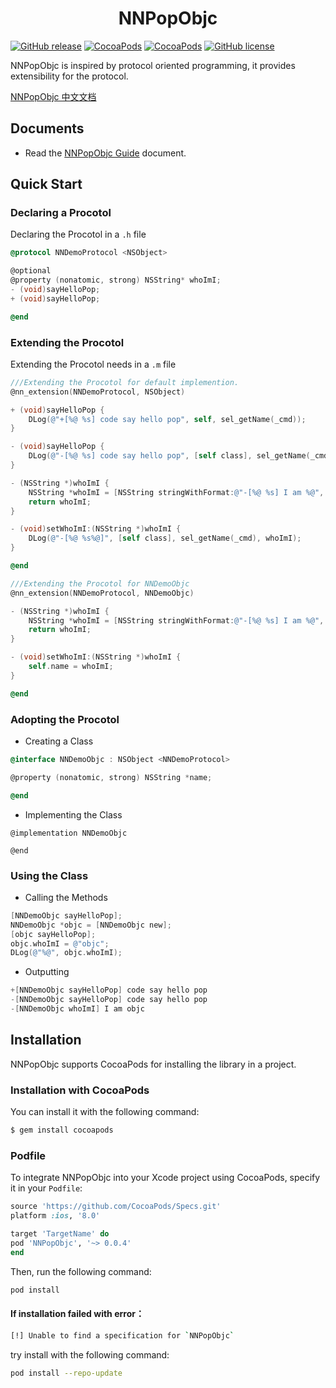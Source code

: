 <h1 align = "center">NNPopObjc</h1>

[![GitHub release](https://img.shields.io/github/release/amisare/NNPopObjc.svg)](https://github.com/amisare/NNPopObjc/releases)
[![CocoaPods](https://img.shields.io/cocoapods/v/NNPopObjc.svg)](https://cocoapods.org/pods/NNPopObjc)
[![CocoaPods](https://img.shields.io/cocoapods/p/NNPopObjc.svg)](https://cocoapods.org/pods/NNPopObjc)
[![GitHub license](https://img.shields.io/github/license/amisare/NNPopObjc.svg)](https://github.com/amisare/NNPopObjc/blob/master/LICENSE)


NNPopObjc is inspired by protocol oriented programming, it provides extensibility for the protocol.

[NNPopObjc 中文文档](README_zh_CN.md)

## Documents

* Read the [NNPopObjc Guide](Docs/usage_en.md) document.

## Quick Start

### Declaring a Procotol

Declaring the Procotol in a `.h` file

```objective-c
@protocol NNDemoProtocol <NSObject>

@optional
@property (nonatomic, strong) NSString* whoImI;
- (void)sayHelloPop;
+ (void)sayHelloPop;

@end
```

### Extending the Procotol

Extending the Procotol needs in a `.m` file

```objective-c
///Extending the Procotol for default implemention.
@nn_extension(NNDemoProtocol, NSObject)

+ (void)sayHelloPop {
    DLog(@"+[%@ %s] code say hello pop", self, sel_getName(_cmd));
}

- (void)sayHelloPop {
    DLog(@"-[%@ %s] code say hello pop", [self class], sel_getName(_cmd));
}

- (NSString *)whoImI {
    NSString *whoImI = [NSString stringWithFormat:@"-[%@ %s] I am %@", [self class], sel_getName(_cmd), nil];
    return whoImI;
}

- (void)setWhoImI:(NSString *)whoImI {
    DLog(@"-[%@ %s%@]", [self class], sel_getName(_cmd), whoImI);
}

@end

///Extending the Procotol for NNDemoObjc
@nn_extension(NNDemoProtocol, NNDemoObjc)

- (NSString *)whoImI {
    NSString *whoImI = [NSString stringWithFormat:@"-[%@ %s] I am %@", [self class], sel_getName(_cmd), self.name];
    return whoImI;
}

- (void)setWhoImI:(NSString *)whoImI {
    self.name = whoImI;
}

@end
```

### Adopting the Procotol

- Creating a Class

```objective-c
@interface NNDemoObjc : NSObject <NNDemoProtocol>

@property (nonatomic, strong) NSString *name;

@end
```

- Implementing the Class

```
@implementation NNDemoObjc

@end
```

### Using the Class

- Calling the Methods

```objective-c
[NNDemoObjc sayHelloPop];
NNDemoObjc *objc = [NNDemoObjc new];
[objc sayHelloPop];
objc.whoImI = @"objc";
DLog(@"%@", objc.whoImI);
```

- Outputting

```objective-c
+[NNDemoObjc sayHelloPop] code say hello pop
-[NNDemoObjc sayHelloPop] code say hello pop
-[NNDemoObjc whoImI] I am objc
```


## Installation

NNPopObjc supports CocoaPods for installing the library in a project.

### Installation with CocoaPods

You can install it with the following command:

```bash
$ gem install cocoapods
```

### Podfile

To integrate NNPopObjc into your Xcode project using CocoaPods, specify it in your `Podfile`:

```ruby
source 'https://github.com/CocoaPods/Specs.git'
platform :ios, '8.0'

target 'TargetName' do
pod 'NNPopObjc', '~> 0.0.4'
end
```

Then, run the following command:

```bash
pod install
```

#### If installation failed with error：

```bash
[!] Unable to find a specification for `NNPopObjc`
```

try install with the following command:

```bash
pod install --repo-update
```
